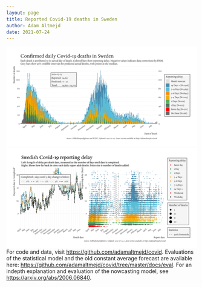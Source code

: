 ```yaml
---
layout: page
title: Reported Covid-19 deaths in Sweden
author: Adam Altmejd
date: 2021-07-24
---
```


![Graph of Swedish Covid-19 deaths with reporting delay.](deaths_lag_sweden_2021-07-24.png "Swedish Covid-19 deaths.")
![Graph of Swedish Covid-19 reporting delay in daily deaths.](lag_trend_sweden_2021-07-24.png "Trend in Swedish Covid-19 mortality reporting delay.")
For code and data, visit <https://github.com/adamaltmejd/covid>.
Evaluations of the statistical model and the old constant average forecast are available here: <https://github.com/adamaltmejd/covid/tree/master/docs/eval>.
For an indepth explanation and evaluation of the nowcasting model, see <https://arxiv.org/abs/2006.06840>.
